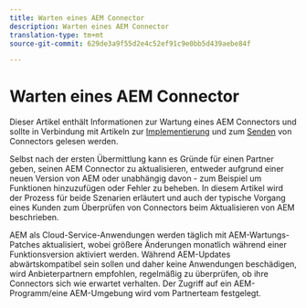 ```yaml
---
title: Warten eines AEM Connector
description: Warten eines AEM Connector
translation-type: tm+mt
source-git-commit: 629de3a9f55d2e4c52ef91c9e0bb5d439aebe84f

---
```



Warten eines AEM Connector
============================

Dieser Artikel enthält Informationen zur Wartung eines AEM Connectors und sollte in Verbindung mit Artikeln zur [Implementierung](implement.md) und zum [Senden](submit.md) von Connectors gelesen werden.

Selbst nach der ersten Übermittlung kann es Gründe für einen Partner geben, seinen AEM Connector zu aktualisieren, entweder aufgrund einer neuen Version von AEM oder unabhängig davon - zum Beispiel um Funktionen hinzuzufügen oder Fehler zu beheben. In diesem Artikel wird der Prozess für beide Szenarien erläutert und auch der typische Vorgang eines Kunden zum Überprüfen von Connectors beim Aktualisieren von AEM beschrieben.

AEM als Cloud-Service-Anwendungen werden täglich mit AEM-Wartungs-Patches aktualisiert, wobei größere Änderungen monatlich während einer Funktionsversion aktiviert werden. Während AEM-Updates abwärtskompatibel sein sollen und daher keine Anwendungen beschädigen, wird Anbieterpartnern empfohlen, regelmäßig zu überprüfen, ob ihre Connectors sich wie erwartet verhalten. Der Zugriff auf ein AEM-Programm/eine AEM-Umgebung wird vom Partnerteam festgelegt.
